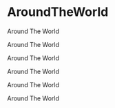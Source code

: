 # AroundTheWorld
Around The World

Around The World

Around The World

Around The World

Around The World

Around The World
